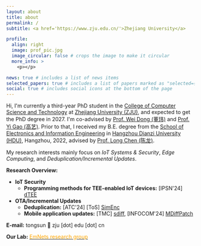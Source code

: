 ```yaml
---
layout: about
title: about
permalink: /
subtitle: <a href='https://www.zju.edu.cn/'>Zhejiang University</a>

profile:
  align: right
  image: prof_pic.jpg
  image_circular: false # crops the image to make it circular
  more_info: >
    <p></p>

news: true # includes a list of news items
selected_papers: true # includes a list of papers marked as "selected={true}"
social: true # includes social icons at the bottom of the page
---
```


Hi, I'm currently a third-year PhD student in the [College of Computer Science and Technology](http://www.cs.zju.edu.cn/) at [Zhejiang University (ZJU)](https://www.zju.edu.cn), and expected to get the PhD degree in 2027. I'm co-advised by [Prof. Wei Dong (董玮)](https://dongw.emnets.cn/) and [Prof. Yi Gao (高艺)](https://person.zju.edu.cn/gaoyi). Prior to that, I received my B.E. degree from the [School of Electronics and Information Engineering](https://elec.hdu.edu.cn/ele_en/main.htm) in [Hangzhou Dianzi University (HDU)](https://en.hdu.edu.cn/main.htm), Hangzhou, 2022, advised by [Prof. Long Chen (陈龙)](https://elec.hdu.edu.cn/2017/1205/c1827a57681/page.htm). 

My research interests mainly focus on _IoT Systems & Security_, _Edge Computing_, and _Deduplication/Incremental Updates_. 

**Research Overview:**
- **IoT Security**
    - **Programming methods for TEE-enabled IoT devices:** [IPSN'24] [dTEE](https://ieeexplore.ieee.org/document/10577323)
- **OTA/Incremental Updates**
    - **Deduplication:** [ATC'24] [ToS] [SimEnc](https://www.usenix.org/conference/atc24/presentation/sun)
    - **Mobile application updates:** [TMC] [sdiff](https://ieeexplore.ieee.org/document/10543054), [INFOCOM'24] [MDiffPatch](https://www.emnets.cn/zh/publication/infocom-24-mdiffpatch/mdiffpatch.pdf)

**E-mail:** tongsun 🤯 zju [dot] edu [dot] cn

**Our Lab:**  [ <font color='orange'> EmNets research group</font>](https://www.emnets.cn/) 

